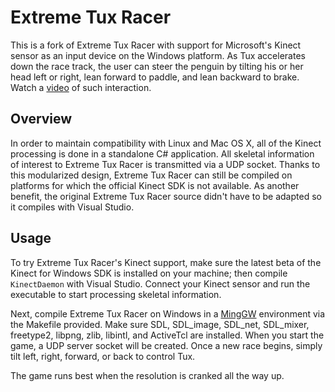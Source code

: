 Extreme Tux Racer
=================

This is a fork of Extreme Tux Racer with support for Microsoft's Kinect sensor as an input device on the Windows platform. As Tux accelerates down the race track, the user can steer the penguin by tilting his or her head left or right, lean forward to paddle, and lean backward to brake. Watch a [video](http://www.vimeo.com/27603312) of such interaction.

Overview
--------

In order to maintain compatibility with Linux and Mac OS X, all of the Kinect processing is done in a standalone C# application. All skeletal information of interest to Extreme Tux Racer is transmitted via a UDP socket. Thanks to this modularized design, Extreme Tux Racer can still be compiled on platforms for which the official Kinect SDK is not available. As another benefit, the original Extreme Tux Racer source didn't have to be adapted so it compiles with Visual Studio.

Usage
-----

To try Extreme Tux Racer's Kinect support, make sure the latest beta of the Kinect for Windows SDK is installed on your machine; then compile `KinectDaemon` with Visual Studio. Connect your Kinect sensor and run the executable to start processing skeletal information.

Next, compile Extreme Tux Racer on Windows in a [MingGW](http://www.mingw.org/) environment via the Makefile provided. Make sure SDL, SDL\_image, SDL\_net, SDL_mixer, freetype2, libpng, zlib, libintl, and ActiveTcl are installed. When you start the game, a UDP server socket will be created. Once a new race begins, simply tilt left, right, forward, or back to control Tux.

The game runs best when the resolution is cranked all the way up.
